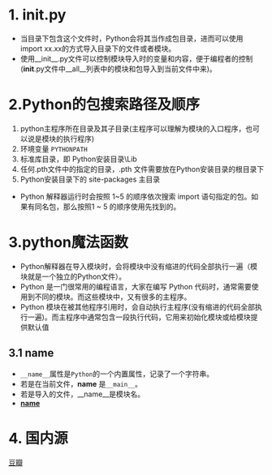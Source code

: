 # 1. __init__.py
* 当目录下包含这个文件时，Python会将其当作成包目录，进而可以使用import xx.xx的方式导入目录下的文件或者模块。
* 使用__init__.py文件可以控制模块导入时的变量和内容，便于编程者的控制(__init__.py文件中__all__列表中的模块和包导入到当前文件中来)。
# 2.Python的包搜索路径及顺序
1. python主程序所在目录及其子目录(主程序可以理解为模块的入口程序，也可以说是模块的执行程序)
2. 环境变量 ```PYTHONPATH```
3. 标准库目录，即 Python安装目录\Lib
4. 任何.pth文件中的指定的目录，.pth 文件需要放在Python安装目录的根目录下
5. Python安装目录下的 site-packages 主目录
* Python 解释器运行时会按照 1~5 的顺序依次搜索 import 语句指定的包。如果有同名包，那么按照1 ~ 5 的顺序使用先找到的。
# 3.python魔法函数
* Python解释器在导入模块时，会将模块中没有缩进的代码全部执行一遍（模块就是一个独立的Python文件）。
* Python 是一门很常用的编程语言，大家在编写 Python 代码时，通常需要使用到不同的模块。而这些模块中，又有很多的主程序。
* Python 模块在被其他程序引用时，会自动执行主程序(没有缩进的代码全部执行一遍)。而主程序中通常包含一段执行代码，它用来初始化模块或给模块提供默认值
## 3.1 __name__
* ```__name__```属性是```Python```的一个内置属性，记录了一个字符串。
* 若是在当前文件，__name__ 是```__main__```。
* 若是导入的文件，__name__是模块名。
* [__name__](https://www.zhihu.com/question/49136398)
  
# 4. 国内源
[豆瓣](https://pypi.douban.com/simple)

